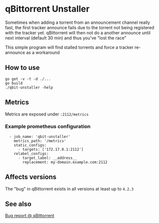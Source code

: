 # qBittorrent Unstaller

Sometimes when adding a torrent from an announcement channel really fast, the first tracker announce fails
due to the torrent not being registered with the tracker yet. qBittorrent will then not
do a another announce until next interval (default 30 min) and thus you've "lost the race"

This simple program will find stalled torrents and force a tracker re-announce as a workaround

## How to use
````shell script
go get -v -t -d ./...
go build
./qbit-unstaller -help
````

## Metrics
Metrics are exposed under `:2112/metrics`

### Example prometheus configuration
```
  - job_name: 'qbit-unstaller'
    metrics_path: '/metrics'
    static_configs:
      - targets: ['172.17.0.1:2112']
    relabel_configs:
      - target_label: __address__
        replacement: my-domain.example.com:2112
```

## Affects versions
The "bug" in qBittorrent exists in all versions at least up to `4.2.3`

## See also
[Bug report @ qBittorrent](https://github.com/qbittorrent/qBittorrent/issues/11320)